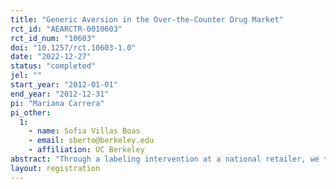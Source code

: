 ```yaml
---
title: "Generic Aversion in the Over-the-Counter Drug Market"
rct_id: "AEARCTR-0010603"
rct_id_num: "10603"
doi: "10.1257/rct.10603-1.0"
date: "2022-12-27"
status: "completed"
jel: ""
start_year: "2012-01-01"
end_year: "2012-12-31"
pi: "Mariana Carrera"
pi_other:
  1:
    - name: Sofia Villas Boas
    - email: sberto@berkeley.edu
    - affiliation: UC Berkeley
abstract: "Through a labeling intervention at a national retailer, we test three hypotheses for consumer aversion to generic over the counter (OTC) drugs: lack of information on the comparability of generic and brand drugs, inattention to their price differences, and uncertainty about generic quality that can be reduced with information on peer purchase rates. With a difference-in-differences strategy, we find that posted information on the purchases of other customers increases generic purchase shares significantly, while other treatments have mixed results. Consumers without prior generic purchases appear particularly responsive to this information. These findings have policy implications for promoting evidence-based, cost-effective choices."
layout: registration
---
```


